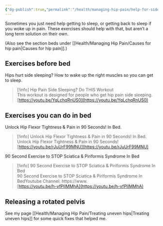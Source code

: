 ```yaml
---
{"dg-publish":true,"permalink":"/health/managing-hip-pain/help-for-side-sleepers/","updated":"2024-03-13T10:54:50.616+08:00"}
---
```


Sometimes you just need help getting to sleep, or getting back to sleep if you woke up in pain. These exercises should help with that, but aren’t a long term solution on their own.

(Also see the section beds under [[Health/Managing Hip Pain/Causes for hip pain\|Causes for hip pain]].)

## Exercises before bed

Hips hurt side sleeping? How to wake up the right muscles so you can get to sleep.

> [!info] Hip Pain Side Sleeping? Do THIS Workout  
> This workout is designed for people who get hip pain side sleeping.  
> [https://youtu.be/YqLchqRnUS0](https://youtu.be/YqLchqRnUS0)  

## Exercises you can do in bed

Unlock Hip Flexor Tightness & Pain in 90 Seconds! In Bed.

> [!info] Unlock Hip Flexor Tightness & Pain in 90 Seconds! In Bed.  
> Unlock Hip Flexor Tightness & Pain in 90 Seconds!  
> [https://youtu.be/rJuUrF99MNU](https://youtu.be/rJuUrF99MNU)  

90 Second Exercise to STOP Sciatica & Piriformis Syndrome In Bed

> [!info] 90 Second Exercise to STOP Sciatica & Piriformis Syndrome In Bed  
> 90 Second Exercise to STOP Sciatica & Piriformis Syndrome In BedYoutube Channel: https://www.  
> [https://youtu.be/h-vfPIIMMhA](https://youtu.be/h-vfPIIMMhA)  

## Releasing a rotated pelvis

See my page [[Health/Managing Hip Pain/Treating uneven hips\|Treating uneven hips]] for some quick fixes that helped me.